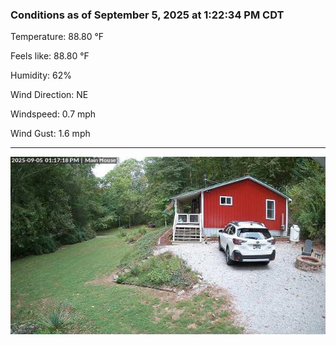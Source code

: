 ### Conditions as of September 5, 2025 at 1:22:34 PM CDT 

Temperature: 88.80 &deg;F

Feels like: 88.80 &deg;F

Humidity: 62%

Wind Direction: NE

Windspeed: 0.7 mph

Wind Gust: 1.6 mph

---

<img src="./images/latest.jpeg"/>

